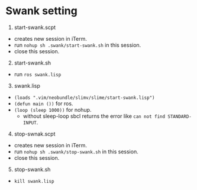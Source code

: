 Swank setting
===

1. start-swank.scpt
  * creates new session in iTerm.
  * run `nohup sh .swank/start-swank.sh` in this session.
  * close this session.
2. start-swank.sh
  * run `ros swank.lisp`
3. swank.lisp
  * `(loads ".vim/neobundle/slimv/slime/start-swank.lisp")`
  * `(defun main ())` for ros.
  * `(loop (sleep 1000))` for nohup.
    * without sleep-loop sbcl returns the error like `can not find STANDARD-INPUT`.
4. stop-swnak.scpt
  * creates new session in iTerm.
  * run `nohup sh .swank/stop-swank.sh` in this session.
  * close this session.
5. stop-swank.sh
  * `kill swank.lisp`
